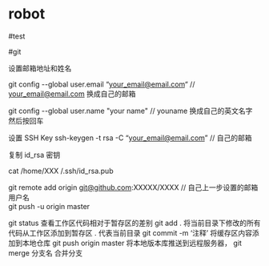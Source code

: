# robot

#test

#git

设置邮箱地址和姓名

git config --global user.email “your_email@email.com“       //  your_email@email.com   换成自己的邮箱
 
git config --global user.name "your name"              //    youname  换成自己的英文名字   然后按回车


设置 SSH Key
ssh-keygen -t rsa -C “your_email@email.com”       //   自己的邮箱

复制  id_rsa 密钥

cat /home/XXX /.ssh/id_rsa.pub

git remote add origin git@github.com:XXXXX/XXXX     // 自己上一步设置的邮箱用户名<br>git push -u origin master


git status 查看工作区代码相对于暂存区的差别
git add . 将当前目录下修改的所有代码从工作区添加到暂存区 . 代表当前目录
git commit -m ‘注释’ 将缓存区内容添加到本地仓库
git push origin master 将本地版本库推送到远程服务器，
git merge 分支名 合并分支
